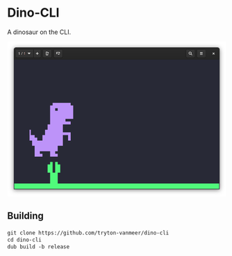 # Dino-CLI

A dinosaur on the CLI.

![Screenshot](assets/screenshot.png)

## Building

```
git clone https://github.com/tryton-vanmeer/dino-cli
cd dino-cli
dub build -b release
```
